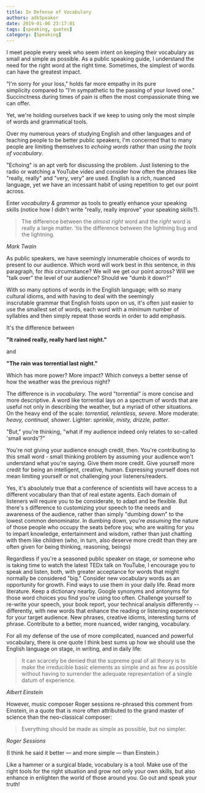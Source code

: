 ```yaml
---
title: In Defense of Vocabulary
authors: adkSpeaker
date: 2019-01-06 23:17:01
tags: [speaking, quotes]
category: [Speaking]
---
```


<p>I meet people every week who seem intent on keeping their vocabulary as small and simple as possible. As a public speaking guide, I understand the need for the right word at the right time. Sometimes, the simplest of words can have the greatest impact.</p>
<p>"I'm sorry for your loss," holds far more empathy in its pure simplicity compared to "I'm sympathetic to the passing of your loved one." Succinctness during times of pain is often the most compassionate thing we can offer.</p>
<p>Yet, we're holding ourselves back if we keep to using only the most simple of words and grammatical tools.</p>

<p>Over my numerous years of studying English and other languages and of teaching people to be better public speakers, I'm concerned that to many people are limiting themselves to <em>echoing</em><em> words</em> rather than <em>using the tools of vocabulary</em>.</p>

<!--truncate-->

<p>"Echoing" is an apt verb for discussing the problem. Just listening to the radio or watching a YouTube video and consider how often the phrases like "really, really" and "very, very" are used. English is a rich, nuanced language, yet we have an incessant habit of using repetition to get our point across.</p>
<p>Enter <em>vocabulary &amp; grammar </em>as tools to greatly enhance your speaking skills (notice how I didn't write "really, really improve" your speaking skills?).</p>
<blockquote>
<p>The difference between the <i>almost right</i> word and the <i>right</i> word is really a large matter. ’tis the difference between the lightning bug and the lightning.</p>
</blockquote>
<p><cite>Mark Twain</cite></p>
<p>As public speakers, we have seemingly innumerable choices of words to present to our audience. Which word will work best in <em>this</em> sentence, in <em>this</em> paragraph, for <em>this</em> circumstance? We will we get our point across? Will we "talk over" the level of our audience? Should we "dumb it down?"</p>
<p>With so many options of words in the English language; with so many cultural idioms, and with having to deal with the seemingly inscrutable grammar that English foists upon on us, it's often just easier to use the smallest set of words, each word with a minimum number of syllables and then simply repeat those words in order to add emphasis.</p>
<p>It's the difference between</p>
<p><strong>"It rained really, really hard last night."</strong></p>
<p>and</p>
<p><strong>"The rain was torrential last night."</strong></p>
<p>Which has more power? More impact? Which conveys a better sense of how the weather was the previous night?</p>
<p>The difference is in <em>vocabulary.</em> The word "torrential" is more concise and more descriptive. A word like torrential lays on a spectrum of words that are useful not only in describing the weather, but a myriad of other situations. On the heavy end of the scale: <em>torrential, relentless, severe</em>. More moderate: <em>heavy, continual, shower</em>. Lighter: <em>sprinkle, misty, drizzle, patter</em>.</p>
<p>"But," you're thinking, "what if my audience indeed only relates to so-called 'small words'?"</p>
<p>You're not giving your audience enough credit, then. You're contributing to this small word - small thinking problem by assuming your audience won't understand what you're saying. Give them more credit. Give yourself more credit for being an intelligent, creative, human. Expressing yourself does not mean limiting yourself or not challenging your listeners/readers. </p>
<p>Yes, it's absolutely true that a conference of scientists will have access to a different vocabulary than that of real estate agents. Each domain of listeners will require you to be considerate, to adapt and be flexible. But there's s difference to customizing your speech to the needs and awareness of the audience, rather than simply "dumbing down" to the lowest common denominator. In dumbing down, you're <em>assuming </em>the nature of those people who occupy the seats before you; who are waiting for you to impart knowledge, entertainment and wisdom, rather than just chatting with them like children (who, in turn, also deserve more credit than they are often given for being thinking, reasoning, beings)</p>
<p>Regardless if you're a seasoned public speaker on stage, or someone who is taking time to watch the latest TEDx talk on YouTube, I encourage you to speak and listen, both, with greater acceptance for words that might normally be considered "big." Consider new vocabulary words as an opportunity for growth. Find ways to use them in your daily life. Read more literature. Keep a dictionary nearby. Google synonyms and antonyms for those word choices you find you're using too often. Challenge yourself to re-write your speech, your book report, your technical analysis differently -- differently, with new words that enhance the reading or listening experience for your target audience. New phrases, creative idioms, interesting turns of phrase. Contribute to a better, more nuanced, wider ranging, vocabulary.</p>
<p>For all my defense of the use of more complicated, nuanced and powerful vocabulary, there is one quote I think best sums up how we should use the English language on stage, in writing, and in daily life:</p>
<blockquote>
<p>It can scarcely be denied that the supreme goal of all theory is to make the irreducible basic elements as simple and as few as possible without having to surrender the adequate representation of a single datum of experience.</p>
</blockquote>
<p><cite>Albert Einstein</cite></p>
<p>However, music composer Roger sessions re-phrased this comment from Einstein, in a quote that is more often attributed to the grand master of science than the neo-classical composer:</p>
<blockquote>
<p>Everything should be made as simple as possible, but no simpler.</p>
</blockquote>
<p><cite>Roger Sessions</cite></p>
<p>(I think he said it better &mdash; and more simple &mdash; than Einstein.)</p>
<p>Like a hammer or a surgical blade, vocabulary is a tool. Make use of the right tools for the right situation and grow not only your own skills, but also enhance in enlighten the world of those around you. Go out and speak your truth!</p>